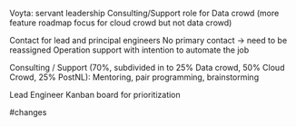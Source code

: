 Voyta: servant leadership
Consulting/Support role for Data crowd
(more feature roadmap focus for cloud crowd but not data crowd)


Contact for lead and principal engineers
No primary contact -> need to be reassigned
Operation support with intention to automate the job

Consulting / Support (70%, subdivided in to 25% Data crowd, 50% Cloud Crowd, 25% PostNL):
Mentoring, pair programming, brainstorming

Lead Engineer Kanban board for prioritization

#changes